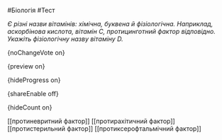 #Біологія #Тест

*Є різні назви вітамінів: хімічна, буквена й фізіологічна. Наприклад,  аскорбінова кислота, вітамін С, протицинготний фактор відповідно.  Укажіть фізіологічну назву вітаміну D.*

{noChangeVote on}

{preview on}

{hideProgress on}

{shareEnable off}

{hideCount on}

[[протиневритний фактор]]
[[протирахітичний фактор]]
[[протистерильний фактор]]
[[протиксерофтальмічний фактор]]
